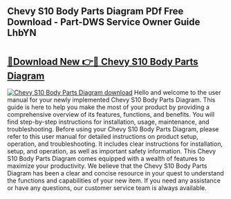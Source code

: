 ## Chevy S10 Body Parts Diagram PDf Free Download - Part-DWS Service Owner Guide LhbYN

# <h2><a href="http://dfrh96.blite.top/?on=Chevy+S10+Body+Parts+Diagram">🔗Download New 👉🔴 Chevy S10 Body Parts Diagram</a></h2>

[![Chevy S10 Body Parts Diagram download](https://i.imgur.com/lujVjoI.png)](http://dfrh96.blite.top/?on=Chevy+S10+Body+Parts+Diagram)
Hello and welcome to the user manual for your newly implemented Chevy S10 Body Parts Diagram. This guide is here to help you make the most of your product by providing a comprehensive overview of its features, functions, and benefits. You will find step-by-step instructions for installation, usage, maintenance, and troubleshooting. Before using your Chevy S10 Body Parts Diagram, please refer to this user manual for detailed instructions on product setup, operation, and troubleshooting. It includes clear instructions for installation, setup, and operation, as well as important safety information. This Chevy S10 Body Parts Diagram comes equipped with a wealth of features to maximize your productivity. We believe that the Chevy S10 Body Parts Diagram has been a clear and concise resource in your quest to understand the functions and capabilities of your new item. If you need any assistance or have any questions, our customer service team is always available.
